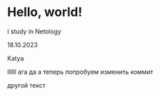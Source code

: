 # Hello, world!

I study in Netology

18.10.2023

Katya

llllll
ага да
а теперь попробуем изменить коммит

другой текст